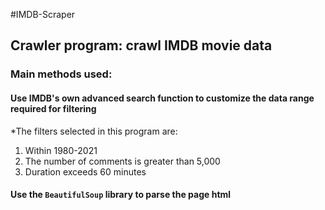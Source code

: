 #IMDB-Scraper
## Crawler program: crawl IMDB movie data

### Main methods used:
#### Use IMDB's own advanced search function to customize the data range required for filtering
*The filters selected in this program are:
   1. Within 1980-2021
   2. The number of comments is greater than 5,000
   3. Duration exceeds 60 minutes

#### Use the `BeautifulSoup` library to parse the page html
